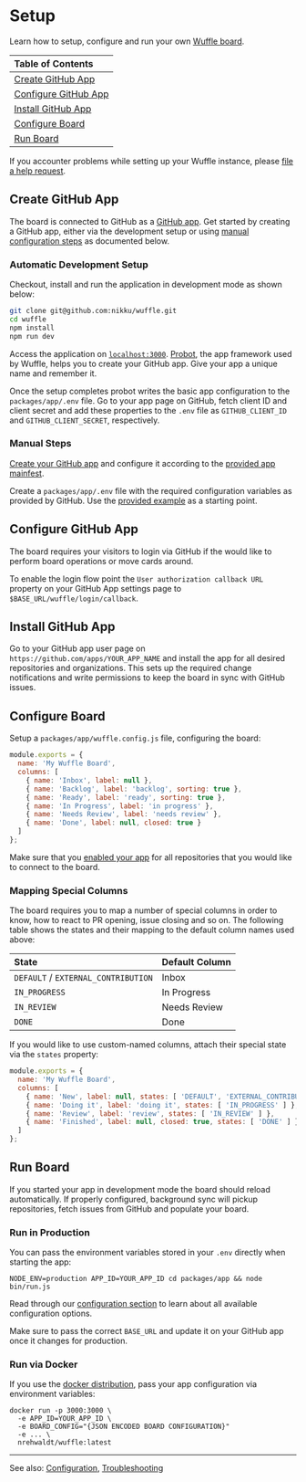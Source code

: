 # Setup

Learn how to setup, configure and run your own [Wuffle board](https://wuffle.dev).

| Table of Contents |
| :--- |
| [Create GitHub App](#create-github-app) |
| [Configure GitHub App](#configure-github-app) |
| [Install GitHub App](#configure-github-app) |
| [Configure Board](#configure-board) |
| [Run Board](#run-board) |

If you accounter problems while setting up your Wuffle instance, please [file a help request](https://github.com/nikku/wuffle/issues/new?template=SETUP_PROBLEM.md).


## Create GitHub App

The board is connected to GitHub as a [GitHub app](https://developer.github.com/apps/). Get started by creating a GitHub app, either via the development setup or using [manual configuration steps](#manual-steps) as documented below.


### Automatic Development Setup

Checkout, install and run the application in development mode as shown below:

```bash
git clone git@github.com:nikku/wuffle.git
cd wuffle
npm install
npm run dev
```

Access the application on [`localhost:3000`](http://localhost:3000). [Probot](https://probot.github.io/), the app framework used by Wuffle, helps you to create your GitHub app. Give your app a unique name and remember it.

Once the setup completes probot writes the basic app configuration to the `packages/app/.env` file. Go to your app page on GitHub, fetch client ID and client secret and add these properties to the `.env` file as `GITHUB_CLIENT_ID` and `GITHUB_CLIENT_SECRET`, respectively.

### Manual Steps

[Create your GitHub app](https://github.com/settings/apps/new) and configure it according to the [provided app mainfest](../packages/app/app.yml).

Create a `packages/app/.env` file with the required configuration variables as provided by GitHub. Use the [provided example](../packages/app/.env.example) as a starting point.


## Configure GitHub App

The board requires your visitors to login via GitHub if the would like to perform board operations or move cards around. 

To enable the login flow point the `User authorization callback URL` property on your GitHub App settings page to `$BASE_URL/wuffle/login/callback`.


## Install GitHub App

Go to your GitHub app user page on `https://github.com/apps/YOUR_APP_NAME` and install the app for all desired repositories and organizations. This sets up the required change notifications and write permissions to keep the board in sync with GitHub issues.


## Configure Board

Setup a `packages/app/wuffle.config.js` file, configuring the board:

```js
module.exports = {
  name: 'My Wuffle Board',
  columns: [
    { name: 'Inbox', label: null },
    { name: 'Backlog', label: 'backlog', sorting: true },
    { name: 'Ready', label: 'ready', sorting: true },
    { name: 'In Progress', label: 'in progress' },
    { name: 'Needs Review', label: 'needs review' },
    { name: 'Done', label: null, closed: true }
  ]
};
```

Make sure that you [enabled your app](#configure-github-app) for all repositories that you would like to connect to the board.


### Mapping Special Columns

The board requires you to map a number of special columns in order to know, how to react to PR opening, issue closing and so on. The following table shows the states and their mapping to the default column names used above:

| State | Default Column |
| :--- | :--- |
| `DEFAULT` / `EXTERNAL_CONTRIBUTION` | Inbox |
| `IN_PROGRESS` | In Progress |
| `IN_REVIEW` | Needs Review |
| `DONE` | Done |

If you would like to use custom-named columns, attach their special state via the `states` property:

```js
module.exports = {
  name: 'My Wuffle Board',
  columns: [
    { name: 'New', label: null, states: [ 'DEFAULT', 'EXTERNAL_CONTRIBUTION' ] },
    { name: 'Doing it', label: 'doing it', states: [ 'IN_PROGRESS' ] },
    { name: 'Review', label: 'review', states: [ 'IN_REVIEW' ] },
    { name: 'Finished', label: null, closed: true, states: [ 'DONE' ] }
  ]
};
```


## Run Board

If you started your app in development mode the board should reload automatically. If properly configured, background sync will pickup repositories, fetch issues from GitHub and populate your board.

### Run in Production

You can pass the environment variables stored in your `.env` directly when starting the app:

```
NODE_ENV=production APP_ID=YOUR_APP_ID cd packages/app && node bin/run.js
```

Read through our [configuration section](./CONFIG.md) to learn about all available configuration options.

Make sure to pass the correct `BASE_URL` and update it on your GitHub app once it changes for production.


### Run via Docker

If you use the [docker distribution](https://hub.docker.com/r/nrehwaldt/wuffle), pass your app configuration via environment variables:

```
docker run -p 3000:3000 \
  -e APP_ID=YOUR_APP_ID \
  -e BOARD_CONFIG="{JSON ENCODED BOARD CONFIGURATION}"
  -e ... \
  nrehwaldt/wuffle:latest
```

---

See also: [Configuration](./CONFIG.md), [Troubleshooting](./TROUBLESHOOTING.md)
